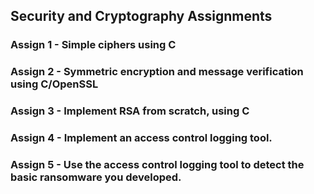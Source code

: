 ## Security and Cryptography Assignments

### Assign 1 - Simple ciphers using C
### Assign 2 - Symmetric encryption and message verification using C/OpenSSL
### Assign 3 - Implement RSA from scratch, using C	
### Assign 4 - Implement an access control logging tool.
### Assign 5 - Use the access control logging tool to detect the basic ransomware you developed.	
